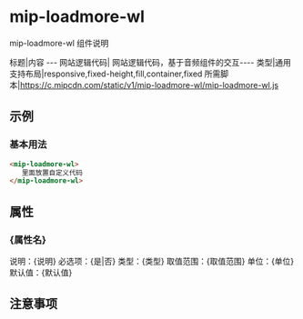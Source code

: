 # mip-loadmore-wl

mip-loadmore-wl 组件说明

标题|内容
--- 网站逻辑代码| 网站逻辑代码，基于音频组件的交互----
类型|通用
支持布局|responsive,fixed-height,fill,container,fixed
所需脚本|https://c.mipcdn.com/static/v1/mip-loadmore-wl/mip-loadmore-wl.js

## 示例

### 基本用法
```html
<mip-loadmore-wl>
   里面放置自定义代码
</mip-loadmore-wl>
```

## 属性

### {属性名}

说明：{说明}
必选项：{是|否}
类型：{类型}
取值范围：{取值范围}
单位：{单位}
默认值：{默认值}

## 注意事项

